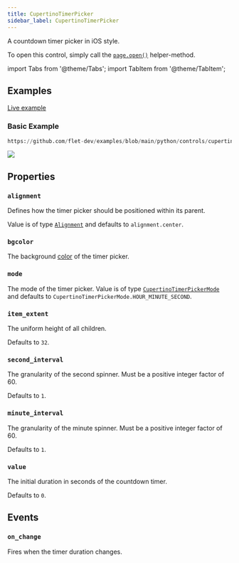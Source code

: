 ```yaml
---
title: CupertinoTimerPicker
sidebar_label: CupertinoTimerPicker
---
```


A countdown timer picker in iOS style.

To open this control, simply call the [`page.open()`](/docs/controls/page#opencontrol) helper-method.

import Tabs from '@theme/Tabs';
import TabItem from '@theme/TabItem';

## Examples

[Live example](https://flet-controls-gallery.fly.dev/dialogs/cupertinotimerpicker)

### Basic Example



```python reference
https://github.com/flet-dev/examples/blob/main/python/controls/cupertino/cupertino-dialogs-alerts-panels/cupertino-time-picker-example.py
```


<img src="/img/docs/controls/cupertino-timer-picker/cupertino-timer-picker-example.gif" className="screenshot-50" />

## Properties

### `alignment`

Defines how the timer picker should be positioned within its parent. 

Value is of type [`Alignment`](/docs/reference/types/alignment) and defaults to `alignment.center`.

### `bgcolor`

The background [color](/docs/reference/colors) of the timer picker.

### `mode`

The mode of the timer picker. Value is of
type [`CupertinoTimerPickerMode`](/docs/reference/types/cupertinotimerpickermode) and defaults
to `CupertinoTimerPickerMode.HOUR_MINUTE_SECOND`.

### `item_extent`

The uniform height of all children.

Defaults to `32`.

### `second_interval`

The granularity of the second spinner. Must be a positive integer factor of 60.

Defaults to `1`.

### `minute_interval`

The granularity of the minute spinner. Must be a positive integer factor of 60.

Defaults to `1`.

### `value`

The initial duration in seconds of the countdown timer.

Defaults to `0`.

## Events

### `on_change`

Fires when the timer duration changes.